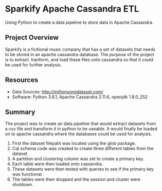 # Sparkify Apache Cassandra ETL
 Using Python to create a data pipeline to store data in Apache Cassandra.

 ## Project Overview
Sparkify is a ficitional music company that has a set of datasets that needs to be stored in an apache cassandra database. The purpose of the project is to extract. tranform, and load these files onto cassandra so that it could be used for further analysis. 

## Resources
- Data Sources: http://millionsongdataset.com/
- Software: Python 3.6.1, Apache Cassandra 2.11.6, openjdk 1.8.0_252

## Summary 
The project was to create an data pipeline that would extract datasets from a csv file and transform it in python to be useable. It would finally be loaded on to apache cassandra where the databases could be used for analysis.

1. First the dataset filepath was located using the glob package.
2. Cql schema code was created to create three different tables from the dataset.
3. A partition and clustering column was set to create a primary key.
4. Each table were then loaded onto cassandra.
5. These datasets were then tested with queries to see if the primary key was functional.
6. The tables were then dropped and the session and cluster were shutdown.